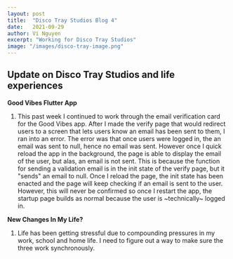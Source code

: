 ```yaml
---
layout: post
title:  "Disco Tray Studios Blog 4"
date:   2021-09-29
author: Vi Nguyen
excerpt: "Working for Disco Tray Studios"
image: "/images/disco-tray-image.png"
---
```

## Update on Disco Tray Studios and life experiences

**Good Vibes Flutter App**
  1. This past week I continued to work through the email verification card for the Good Vibes app. After I made the verify page that would redirect users to a screen that lets users know an email has been sent to them, I ran into an error. The error was that once users were logged in, the an email was sent to null, hence no email was sent. However once I quick reload the app in the background, the page is able to display the email of the user, but alas, an email is not sent. This is because the function for sending a validation email is in the init state of the verify page, but it "sends" an email to null. Once I reload the page, the init state has been enacted and the page will keep checking if an email is sent to the user. However, this will never be confirmed so once I restart the app, the startup page builds as normal because the user is ~technically~ logged in.


**New Changes In My Life?**
  1. Life has been getting stressful due to compounding pressures in my work, school and home life. I need to figure out a way to make sure the three work synchronously.
